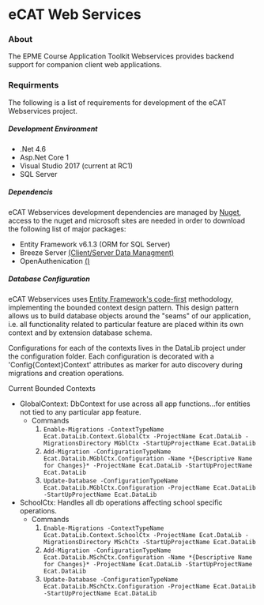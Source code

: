 # eCAT Web Services
### About
The EPME Course Application Toolkit Webservices provides backend support for companion client web applications. 

### Requirments
The following is a list of requirements for development of the eCAT Webservices project.

##### Development Environment
* .Net 4.6
*  Asp.Net Core 1
*  Visual Studio 2017 (current at RC1)
*  SQL Server 

##### Dependencis
eCAT Webservices development dependencies are managed by [Nuget](https://www.nuget.org/), access to the nuget and microsoft sites are needed in order to download the following list of major packages:
* Entity Framework v6.1.3 (ORM for SQL Server)
* Breeze Server [(Client/Server Data Managment)](http://breeze.github.io/doc-net/)
* OpenAuthenication [()]()

##### Database Configuration
eCAT Webservices uses [Entity Framework's code-first]() methodology, implementing the bounded context design pattern. This design pattern allows us to build database objects around the "seams" of our 
application, i.e. all functionality related to particular feature are placed within its own context and by extension database schema. 

Configurations for each of the contexts lives in the DataLib project under the configuration folder. Each configuration is decorated with a 'Config{Context}Context' attributes as marker for auto discovery during migrations and 
creation operations.

Current Bounded Contexts
* GlobalContext: DbContext for use across all app functions...for entities not tied to any particular app feature.
    * Commands
        1. `Enable-Migrations -ContextTypeName Ecat.DataLib.Context.GlobalCtx -ProjectName Ecat.DataLib -MigrationsDirectory MGblCtx -StartUpProjectName Ecat.DataLib`
        2. `Add-Migration -ConfigurationTypeName Ecat.DataLib.MGblCtx.Configuration -Name *{Descriptive Name for Changes}* -ProjectName Ecat.DataLib -StartUpProjectName Ecat.DataLib`
        3. `Update-Database -ConfigurationTypeName Ecat.DataLib.MGblCtx.Configuration -ProjectName Ecat.DataLib -StartUpProjectName Ecat.DataLib`
* SchoolCtx: Handles all db operations affecting school specific operations. 
	* Commands
		 1. `Enable-Migrations -ContextTypeName Ecat.DataLib.Context.SchoolCtx -ProjectName Ecat.DataLib -MigrationsDirectory MSchCtx -StartUpProjectName Ecat.DataLib`
         2. `Add-Migration -ConfigurationTypeName Ecat.DataLib.MSchCtx.Configuration -Name *{Descriptive Name for Changes}* -ProjectName Ecat.DataLib -StartUpProjectName Ecat.DataLib`
         3. `Update-Database -ConfigurationTypeName Ecat.DataLib.MSchCtx.Configuration -ProjectName Ecat.DataLib -StartUpProjectName Ecat.DataLib`
